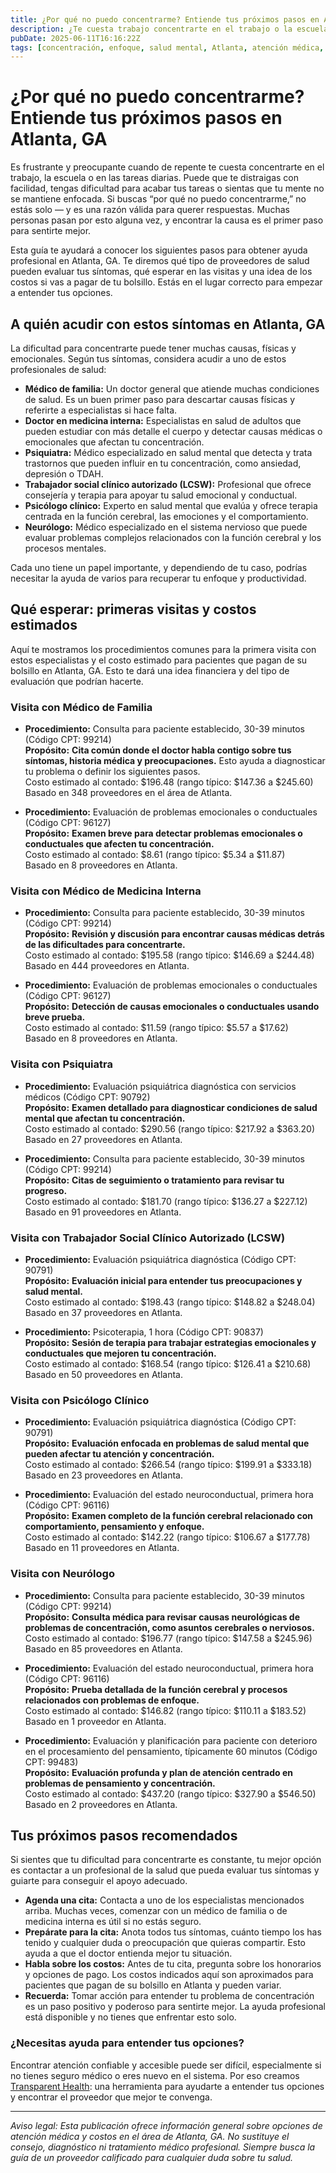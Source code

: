 ```yaml
---
title: ¿Por qué no puedo concentrarme? Entiende tus próximos pasos en Atlanta, GA  
description: ¿Te cuesta trabajo concentrarte en el trabajo o la escuela? Aprende a quién acudir y los costos esperados para la primera visita en Atlanta, GA, y consigue ayuda hoy mismo.  
pubDate: 2025-06-11T16:16:22Z  
tags: [concentración, enfoque, salud mental, Atlanta, atención médica, transparencia en costos, proveedores]  
---
```


# ¿Por qué no puedo concentrarme? Entiende tus próximos pasos en Atlanta, GA

Es frustrante y preocupante cuando de repente te cuesta concentrarte en el trabajo, la escuela o en las tareas diarias. Puede que te distraigas con facilidad, tengas dificultad para acabar tus tareas o sientas que tu mente no se mantiene enfocada. Si buscas “por qué no puedo concentrarme,” no estás solo — y es una razón válida para querer respuestas. Muchas personas pasan por esto alguna vez, y encontrar la causa es el primer paso para sentirte mejor.

Esta guía te ayudará a conocer los siguientes pasos para obtener ayuda profesional en Atlanta, GA. Te diremos qué tipo de proveedores de salud pueden evaluar tus síntomas, qué esperar en las visitas y una idea de los costos si vas a pagar de tu bolsillo. Estás en el lugar correcto para empezar a entender tus opciones.

## A quién acudir con estos síntomas en Atlanta, GA

La dificultad para concentrarte puede tener muchas causas, físicas y emocionales. Según tus síntomas, considera acudir a uno de estos profesionales de salud:

- **Médico de familia:** Un doctor general que atiende muchas condiciones de salud. Es un buen primer paso para descartar causas físicas y referirte a especialistas si hace falta.  
- **Doctor en medicina interna:** Especialistas en salud de adultos que pueden estudiar con más detalle el cuerpo y detectar causas médicas o emocionales que afectan tu concentración.  
- **Psiquiatra:** Médico especializado en salud mental que detecta y trata trastornos que pueden influir en tu concentración, como ansiedad, depresión o TDAH.  
- **Trabajador social clínico autorizado (LCSW):** Profesional que ofrece consejería y terapia para apoyar tu salud emocional y conductual.  
- **Psicólogo clínico:** Experto en salud mental que evalúa y ofrece terapia centrada en la función cerebral, las emociones y el comportamiento.  
- **Neurólogo:** Médico especializado en el sistema nervioso que puede evaluar problemas complejos relacionados con la función cerebral y los procesos mentales.  

Cada uno tiene un papel importante, y dependiendo de tu caso, podrías necesitar la ayuda de varios para recuperar tu enfoque y productividad.

## Qué esperar: primeras visitas y costos estimados

Aquí te mostramos los procedimientos comunes para la primera visita con estos especialistas y el costo estimado para pacientes que pagan de su bolsillo en Atlanta, GA. Esto te dará una idea financiera y del tipo de evaluación que podrían hacerte.

### Visita con Médico de Familia

- **Procedimiento:** Consulta para paciente establecido, 30-39 minutos (Código CPT: 99214)  
  **Propósito:** **Cita común donde el doctor habla contigo sobre tus síntomas, historia médica y preocupaciones.** Esto ayuda a diagnosticar tu problema o definir los siguientes pasos.  
  Costo estimado al contado: $196.48 (rango típico: $147.36 a $245.60)  
  Basado en 348 proveedores en el área de Atlanta.

- **Procedimiento:** Evaluación de problemas emocionales o conductuales (Código CPT: 96127)  
  **Propósito:** **Examen breve para detectar problemas emocionales o conductuales que afecten tu concentración.**  
  Costo estimado al contado: $8.61 (rango típico: $5.34 a $11.87)  
  Basado en 8 proveedores en Atlanta.

### Visita con Médico de Medicina Interna

- **Procedimiento:** Consulta para paciente establecido, 30-39 minutos (Código CPT: 99214)  
  **Propósito:** **Revisión y discusión para encontrar causas médicas detrás de las dificultades para concentrarte.**  
  Costo estimado al contado: $195.58 (rango típico: $146.69 a $244.48)  
  Basado en 444 proveedores en Atlanta.

- **Procedimiento:** Evaluación de problemas emocionales o conductuales (Código CPT: 96127)  
  **Propósito:** **Detección de causas emocionales o conductuales usando breve prueba.**  
  Costo estimado al contado: $11.59 (rango típico: $5.57 a $17.62)  
  Basado en 8 proveedores en Atlanta.

### Visita con Psiquiatra

- **Procedimiento:** Evaluación psiquiátrica diagnóstica con servicios médicos (Código CPT: 90792)  
  **Propósito:** **Examen detallado para diagnosticar condiciones de salud mental que afectan tu concentración.**  
  Costo estimado al contado: $290.56 (rango típico: $217.92 a $363.20)  
  Basado en 27 proveedores en Atlanta.

- **Procedimiento:** Consulta para paciente establecido, 30-39 minutos (Código CPT: 99214)  
  **Propósito:** **Citas de seguimiento o tratamiento para revisar tu progreso.**  
  Costo estimado al contado: $181.70 (rango típico: $136.27 a $227.12)  
  Basado en 91 proveedores en Atlanta.

### Visita con Trabajador Social Clínico Autorizado (LCSW)

- **Procedimiento:** Evaluación psiquiátrica diagnóstica (Código CPT: 90791)  
  **Propósito:** **Evaluación inicial para entender tus preocupaciones y salud mental.**  
  Costo estimado al contado: $198.43 (rango típico: $148.82 a $248.04)  
  Basado en 37 proveedores en Atlanta.

- **Procedimiento:** Psicoterapia, 1 hora (Código CPT: 90837)  
  **Propósito:** **Sesión de terapia para trabajar estrategias emocionales y conductuales que mejoren tu concentración.**  
  Costo estimado al contado: $168.54 (rango típico: $126.41 a $210.68)  
  Basado en 50 proveedores en Atlanta.

### Visita con Psicólogo Clínico

- **Procedimiento:** Evaluación psiquiátrica diagnóstica (Código CPT: 90791)  
  **Propósito:** **Evaluación enfocada en problemas de salud mental que pueden afectar tu atención y concentración.**  
  Costo estimado al contado: $266.54 (rango típico: $199.91 a $333.18)  
  Basado en 23 proveedores en Atlanta.

- **Procedimiento:** Evaluación del estado neuroconductual, primera hora (Código CPT: 96116)  
  **Propósito:** **Examen completo de la función cerebral relacionado con comportamiento, pensamiento y enfoque.**  
  Costo estimado al contado: $142.22 (rango típico: $106.67 a $177.78)  
  Basado en 11 proveedores en Atlanta.

### Visita con Neurólogo

- **Procedimiento:** Consulta para paciente establecido, 30-39 minutos (Código CPT: 99214)  
  **Propósito:** **Consulta médica para revisar causas neurológicas de problemas de concentración, como asuntos cerebrales o nerviosos.**  
  Costo estimado al contado: $196.77 (rango típico: $147.58 a $245.96)  
  Basado en 85 proveedores en Atlanta.

- **Procedimiento:** Evaluación del estado neuroconductual, primera hora (Código CPT: 96116)  
  **Propósito:** **Prueba detallada de la función cerebral y procesos relacionados con problemas de enfoque.**  
  Costo estimado al contado: $146.82 (rango típico: $110.11 a $183.52)  
  Basado en 1 proveedor en Atlanta.

- **Procedimiento:** Evaluación y planificación para paciente con deterioro en el procesamiento del pensamiento, típicamente 60 minutos (Código CPT: 99483)  
  **Propósito:** **Evaluación profunda y plan de atención centrado en problemas de pensamiento y concentración.**  
  Costo estimado al contado: $437.20 (rango típico: $327.90 a $546.50)  
  Basado en 2 proveedores en Atlanta.

## Tus próximos pasos recomendados

Si sientes que tu dificultad para concentrarte es constante, tu mejor opción es contactar a un profesional de la salud que pueda evaluar tus síntomas y guiarte para conseguir el apoyo adecuado.

- **Agenda una cita:** Contacta a uno de los especialistas mencionados arriba. Muchas veces, comenzar con un médico de familia o de medicina interna es útil si no estás seguro.  
- **Prepárate para la cita:** Anota todos tus síntomas, cuánto tiempo los has tenido y cualquier duda o preocupación que quieras compartir. Esto ayuda a que el doctor entienda mejor tu situación.  
- **Habla sobre los costos:** Antes de tu cita, pregunta sobre los honorarios y opciones de pago. Los costos indicados aquí son aproximados para pacientes que pagan de su bolsillo en Atlanta y pueden variar.  
- **Recuerda:** Tomar acción para entender tu problema de concentración es un paso positivo y poderoso para sentirte mejor. La ayuda profesional está disponible y no tienes que enfrentar esto solo.

### ¿Necesitas ayuda para entender tus opciones?

Encontrar atención confiable y accesible puede ser difícil, especialmente si no tienes seguro médico o eres nuevo en el sistema. Por eso creamos [Transparent Health](https://transparenthealth.ai): una herramienta para ayudarte a entender tus opciones y encontrar el proveedor que mejor te convenga.

---

*Aviso legal: Esta publicación ofrece información general sobre opciones de atención médica y costos en el área de Atlanta, GA. No sustituye el consejo, diagnóstico ni tratamiento médico profesional. Siempre busca la guía de un proveedor calificado para cualquier duda sobre tu salud.*